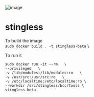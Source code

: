 ![image](https://github.com/Stingless/stingless/assets/83643646/0f9c8cb0-960e-436f-9001-12e8d330886a)

# stingless
To build the image \
```sudo docker build . -t stingless-beta``` \

To run it
```
sudo docker run -it --rm   \
--privileged   \
-v /lib/modules:/lib/modules:ro   \
-v /usr/src:/usr/src:ro   \
-v /etc/localtime:/etc/localtime:ro \
--workdir /src/stingless/bcc/tools \
stingless-beta
```

